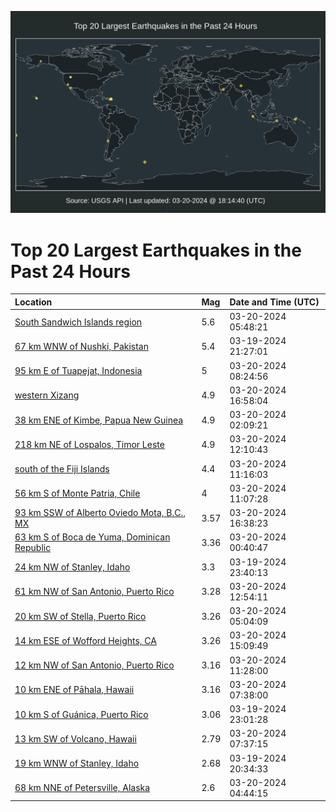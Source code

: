 ![Map](./map.png)

# Top 20 Largest Earthquakes in the Past 24 Hours

| Location | Mag | Date and Time (UTC) |
|:---|:---|:---|
| [South Sandwich Islands region](https://earthquake.usgs.gov/earthquakes/eventpage/us6000mjx0) | 5.6 | 03-20-2024 05:48:21 |
| [67 km WNW of Nushki, Pakistan](https://earthquake.usgs.gov/earthquakes/eventpage/us6000mjux) | 5.4 | 03-19-2024 21:27:01 |
| [95 km E of Tuapejat, Indonesia](https://earthquake.usgs.gov/earthquakes/eventpage/us6000mjy1) | 5 | 03-20-2024 08:24:56 |
| [western Xizang](https://earthquake.usgs.gov/earthquakes/eventpage/us6000mk15) | 4.9 | 03-20-2024 16:58:04 |
| [38 km ENE of Kimbe, Papua New Guinea](https://earthquake.usgs.gov/earthquakes/eventpage/us6000mjvy) | 4.9 | 03-20-2024 02:09:21 |
| [218 km NE of Lospalos, Timor Leste](https://earthquake.usgs.gov/earthquakes/eventpage/us6000mk00) | 4.9 | 03-20-2024 12:10:43 |
| [south of the Fiji Islands](https://earthquake.usgs.gov/earthquakes/eventpage/us6000mjys) | 4.4 | 03-20-2024 11:16:03 |
| [56 km S of Monte Patria, Chile](https://earthquake.usgs.gov/earthquakes/eventpage/us6000mjyq) | 4 | 03-20-2024 11:07:28 |
| [93 km SSW of Alberto Oviedo Mota, B.C., MX](https://earthquake.usgs.gov/earthquakes/eventpage/ci40517199) | 3.57 | 03-20-2024 16:38:23 |
| [63 km S of Boca de Yuma, Dominican Republic](https://earthquake.usgs.gov/earthquakes/eventpage/pr71443388) | 3.36 | 03-20-2024 00:40:47 |
| [24 km NW of Stanley, Idaho](https://earthquake.usgs.gov/earthquakes/eventpage/us6000mjvh) | 3.3 | 03-19-2024 23:40:13 |
| [61 km NW of San Antonio, Puerto Rico](https://earthquake.usgs.gov/earthquakes/eventpage/pr71443428) | 3.28 | 03-20-2024 12:54:11 |
| [20 km SW of Stella, Puerto Rico](https://earthquake.usgs.gov/earthquakes/eventpage/pr71443403) | 3.26 | 03-20-2024 05:04:09 |
| [14 km ESE of Wofford Heights, CA](https://earthquake.usgs.gov/earthquakes/eventpage/ci40691096) | 3.26 | 03-20-2024 15:09:49 |
| [12 km NW of San Antonio, Puerto Rico](https://earthquake.usgs.gov/earthquakes/eventpage/pr71443418) | 3.16 | 03-20-2024 11:28:00 |
| [10 km ENE of Pāhala, Hawaii](https://earthquake.usgs.gov/earthquakes/eventpage/hv74142722) | 3.16 | 03-20-2024 07:38:00 |
| [10 km S of Guánica, Puerto Rico](https://earthquake.usgs.gov/earthquakes/eventpage/pr71443378) | 3.06 | 03-19-2024 23:01:28 |
| [13 km SW of Volcano, Hawaii](https://earthquake.usgs.gov/earthquakes/eventpage/hv74142717) | 2.79 | 03-20-2024 07:37:15 |
| [19 km WNW of Stanley, Idaho](https://earthquake.usgs.gov/earthquakes/eventpage/mb90043463) | 2.68 | 03-19-2024 20:34:33 |
| [68 km NNE of Petersville, Alaska](https://earthquake.usgs.gov/earthquakes/eventpage/ak0243odmylk) | 2.6 | 03-20-2024 04:44:15 |
